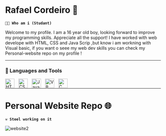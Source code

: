 # Rafael Cordeiro 👋

**`🧑‍💻 Who am i (Studant)`**

Welcome to my profile. I am a 16 year old boy, looking forward to improve my programming skills. Appreciate all the support!
I have worked with web develope with HTML, CSS and Java Scrip ,but know i am workning with Visual basic, if you want o seee 
my web dev skills you can check my Personal-website repo on my profile !

---

### 🧰 Languages and Tools
<img align="left" alt="HTML" width="30px" style="padding-right:10px;" src="https://cdn.jsdelivr.net/gh/devicons/devicon/icons/html5/html5-plain.svg" />
<img align="left" alt="CSS" width="30px" style="padding-right:10px;" src="https://cdn.jsdelivr.net/gh/devicons/devicon/icons/css3/css3-plain.svg" />
<img align="left" alt="JavaScript" width="30px" style="padding-right:10px;" src="https://cdn.jsdelivr.net/gh/devicons/devicon/icons/javascript/javascript-plain.svg" />
<img align="left" alt="VB" width="30px" style="padding-right:10px;" src="https://cdn.jsdelivr.net/gh/devicons/devicon/icons/visualstudio/visualstudio-plain.svg" />
<img align="left" alt="C" width="30px" style="padding-right:10px;" src="https://cdn.jsdelivr.net/gh/devicons/devicon/icons/cplusplus/cplusplus-line.svg" /><br>
           
---

# Personal Website Repo 🌐

**`⚒️ Steel working on it `**



![website2](https://user-images.githubusercontent.com/59150464/212980330-754f0833-4f9c-4ce3-ac47-1daca1818c0a.png)

